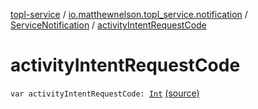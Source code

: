 [topl-service](../../index.md) / [io.matthewnelson.topl_service.notification](../index.md) / [ServiceNotification](index.md) / [activityIntentRequestCode](./activity-intent-request-code.md)

# activityIntentRequestCode

`var activityIntentRequestCode: `[`Int`](https://kotlinlang.org/api/latest/jvm/stdlib/kotlin/-int/index.html) [(source)](https://github.com/05nelsonm/TorOnionProxyLibrary-Android/blob/master/topl-service/src/main/java/io/matthewnelson/topl_service/notification/ServiceNotification.kt#L103)